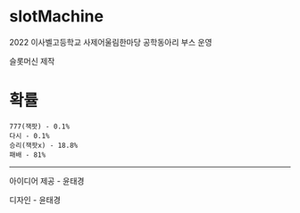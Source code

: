 # slotMachine

2022 이사벨고등학교 사제어울림한마당 공학동아리 부스 운영

슬롯머신 제작

# 확률
```
777(잭팟) - 0.1%
다시 - 0.1%
승리(잭팟x) - 18.8%
패배 - 81%
```

--------------
아이디어 제공 - 윤태경

디자인 - 윤태경
